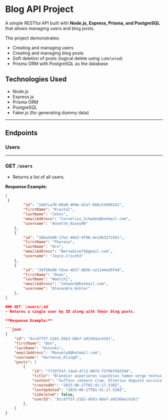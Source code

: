 # Blog API Project

A simple RESTful API built with **Node.js, Express, Prisma, and PostgreSQL** that allows managing users and blog posts.

The project demonstrates:

- Creating and managing users
- Creating and managing blog posts
- Soft deletion of posts (logical delete using `isDeleted`)
- Prisma ORM with PostgreSQL as the database

## Technologies Used

- Node.js
- Express.js
- Prisma ORM
- PostgreSQL
- Faker.js (for generating dummy data)

---

## Endpoints

### Users

---

### GET `/users`

- Returns a list of all users.

**Response Example:**

```json
[
 {
        "id": "2a6fca70-88a8-469e-b2a7-666c53499142",
        "firstName": "Krystal",
        "lastName": "Johns",
        "emailAddress": "Cornelius_Schaden@hotmail.com",
        "username": "Annette_Kozey99"
    },
    {
        "id": "186a3dd8-17e1-49e3-9f08-de1db32f1561",
        "firstName": "Theresa",
        "lastName": "Orn",
        "emailAddress": "Bernadine75@gmail.com",
        "username": "Joyce.Crist63"
    },
    {
        "id": "39f59e98-fdce-4617-805b-ce1144ed9f4d",
        "firstName": "Dean",
        "lastName": "Waelchi",
        "emailAddress": "Johann3@hotmail.com",
        "username": "Alexandro_Kohler"
    },
]

### GET `/users/:id`
- Returns a single user by ID along with their blog posts.

**Response Example:**

```json
{
    "id": "9ccd7f5f-2181-45b3-88ef-a92364ac4161",
    "firstName": "Don",
    "lastName": "Osinski",
    "emailAddress": "Manuela9@hotmail.com",
    "username": "Hortense_Kling9",
    "posts": [
        {
            "id": "7719754f-14ad-4713-807d-f5f96f502594",
            "title": "Blandior asperiores cupiditas tamen vergo textus accedo officiis amplitudo distinctio.",
            "content": "Suffoco cohaero clam. Ulterius degusto ascisco perspiciatis tepidus super statim solus. Delinquo artificiose conventus alo.\nTriumphus uberrime crastinus thermae pecus. Illo virgo contigo venia cuppedia. Ago sumptus reiciendis titulus.",
            "createdAt": "2025-06-17T01:41:17.538Z",
            "lastUpdated": "2025-06-17T01:41:17.538Z",
            "isDeleted": false,
            "userId": "9ccd7f5f-2181-45b3-88ef-a92364ac4161"
        },
    ]
}
```

